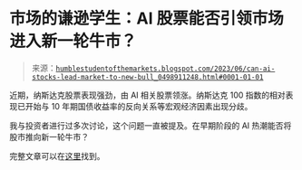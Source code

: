 <!--yml

类别：未分类

日期：2024-05-18 01:28:48

-->

# 市场的谦逊学生：AI 股票能否引领市场进入新一轮牛市？

> 来源：[`humblestudentofthemarkets.blogspot.com/2023/06/can-ai-stocks-lead-market-to-new-bull_0498911248.html#0001-01-01`](https://humblestudentofthemarkets.blogspot.com/2023/06/can-ai-stocks-lead-market-to-new-bull_0498911248.html#0001-01-01)

近期，纳斯达克股票表现强劲，由 AI 相关股票领涨。纳斯达克 100 指数的相对表现已开始与 10 年期国债收益率的反向关系等宏观经济因素出现分歧。

我与投资者进行过多次讨论，这个问题一直被提及。在早期阶段的 AI 热潮能否将股市推向新一轮牛市？

完整文章可以在[这里](https://humblestudentofthemarkets.com/2023/06/10/can-ai-stocks-lead-the-market-to-a-new-bull)找到。
